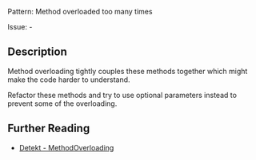 Pattern: Method overloaded too many times

Issue: -

## Description

Method overloading tightly couples these methods together which might make the code harder to understand. 

Refactor these methods and try to use optional parameters instead to prevent some of the overloading.

## Further Reading

* [Detekt - MethodOverloading](https://arturbosch.github.io/detekt/complexity.html#methodoverloading)